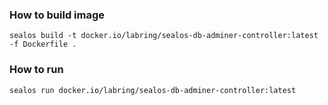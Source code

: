 ### How to build image

```shell
sealos build -t docker.io/labring/sealos-db-adminer-controller:latest -f Dockerfile .
```

### How to run

```shell
sealos run docker.io/labring/sealos-db-adminer-controller:latest
```
